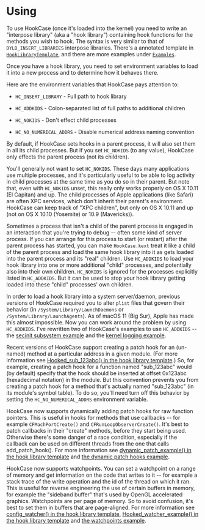# Using

To use HookCase (once it's loaded into the kernel) you need to write
an "interpose library" (aka a "hook library") containing hook
functions for the methods you wish to hook.  The syntax is very
similar to that of `DYLD_INSERT_LIBRARIES` interpose libraries.
There's a annotated template in
[`HookLibraryTemplate`](HookLibraryTemplate/), and there are more
examples under [`Examples`](Examples/).

Once you have a hook library, you need to set environment variables to
load it into a new process and to determine how it behaves there.

Here are the environment variables that HookCase pays attention to:

* `HC_INSERT_LIBRARY` - Full path to hook library

* `HC_ADDKIDS` - Colon-separated list of full paths to additional children

* `HC_NOKIDS` - Don't effect child processes

* `HC_NO_NUMERICAL_ADDRS` - Disable numerical address naming convention

By default, if HookCase sets hooks in a parent process, it will also
set them in all its child processes.  But if you set `HC_NOKIDS` (to
any value), HookCase only effects the parent process (not its
children).

You'll generally not want to set `HC_NOKIDS`.  These days many
applications use multiple processes, and it's particularly useful to
be able to log activity in child processes at the same time as you do
so in their parent.  But note that, even with `HC_NOKIDS` unset, this
really only works properly on OS X 10.11 (El Capitan) and up.  The
child processes of Apple applications (like Safari) are often XPC
services, which don't inherit their parent's environment.  HookCase
can keep track of "XPC children", but only on OS X 10.11 and up (not
on OS X 10.10 (Yosemite) or 10.9 (Mavericks)).

Sometimes a process that isn't a child of the parent process is
engaged in an interaction that you're trying to debug -- often some
kind of server process. If you can arrange for this process to start
(or restart) after the parent process has started, you can make
`HookCase.kext` treat it like a child of the parent process and load
the same hook library into it as gets loaded into the parent process
and its "real" children. Use `HC_ADDKIDS` to load your hook library
into one or more additional "child" processes, and potentially also
into their own children. `HC_NOKIDS` is ignored for the processes
explicitly listed in `HC_ADDKIDS`. But it can be used to stop your
hook library getting loaded into these "child" processes' own
children.

In order to load a hook library into a system server/daemon, previous
versions of HookCase required you to alter `plist` files that govern
their behavior (in `/System/Library/LaunchDaemons` or
`/System/Library/LaunchAgents`). As of macOS 11 (Big Sur), Apple has
made this almost impossible. Now you can work around the problem by
using `HC_ADDKIDS`. I've rewritten two of HookCase's examples to use
`HC_ADDKIDS` -- the [secinit subsystem example](examples-secinit.md)
and the [kernel logging example](examples-kernel-logging.md).

Recent versions of HookCase support creating a patch hook for an
(un-named) method at a particular address in a given module.  (For
more information see
[Hooked_sub_123abc() in the hook library template](HookLibraryTemplate/hook.mm#L1228).)
So, for example, creating a patch hook for a function named
"sub_123abc" would (by default) specify that the hook should be
inserted at offset 0x123abc (hexadecimal notation) in the module.  But
this convention prevents you from creating a patch hook for a method
that's actually named "sub_123abc" (in its module's symbol table).  To
do so, you'll need turn off this behavior by setting the
`HC_NO_NUMERICAL_ADDRS` environment variable.

HookCase now supports dynamically adding patch hooks for raw function
pointers. This is useful in hooks for methods that use callbacks --
for example `CFMachPortCreate()` and `CFRunLoopObserverCreate()`. It's
best to patch callbacks in their "create" methods, before they start
being used. Otherwise there's some danger of a race condition,
especially if the callback can be used on different threads from the
one that calls add_patch_hook(). For more information see
[dynamic_patch_example() in the hook library template](HookLibraryTemplate/hook.mm#L1189)
and [the dynamic patch hooks example](examples-dynamic-hooking.md).

HookCase now supports watchpoints. You can set a watchpoint on a range
of memory and get information on the code that writes to it -- for
example a stack trace of the write operation and the id of the thread
on which it ran. This is useful for reverse engineering the use of
certain buffers in memory, for example the "sideband buffer" that's
used by OpenGL accelerated graphics. Watchpoints are per page of
memory. So to avoid confusion, it's best to set them in buffers that
are page-aligned. For more information see
[config_watcher() in the hook library template](HookLibraryTemplate/hook.mm#L1099),
[Hooked_watcher_example() in the hook library template](HookLibraryTemplate/hook.mm#L1245)
and [the watchpoints example](examples-watchpoints.md).
